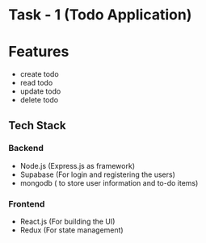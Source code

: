 # Task - 1 (Todo Application)

# Features
 - create  todo
 - read todo
 - update todo
 - delete todo

## Tech Stack 

### Backend
 - Node.js (Express.js as framework)
 - Supabase (For login and registering the users)
 - mongodb ( to store user information and to-do items)

### Frontend
- React.js (For building the UI)
- Redux (For state management)



